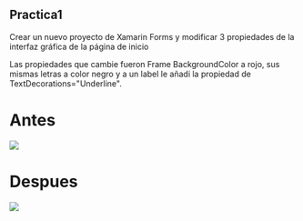 ## Practica1
 
Crear un nuevo proyecto de Xamarin Forms y modificar 3 propiedades de la
interfaz gráfica de la página de inicio

Las propiedades que cambie fueron Frame BackgroundColor a rojo, sus mismas letras a color negro y a un label le añadi la propiedad de TextDecorations="Underline".

# Antes


![](Images/Screenshot-app-Before.png)

# Despues
![](Images/Screenshot-app-After.png)
